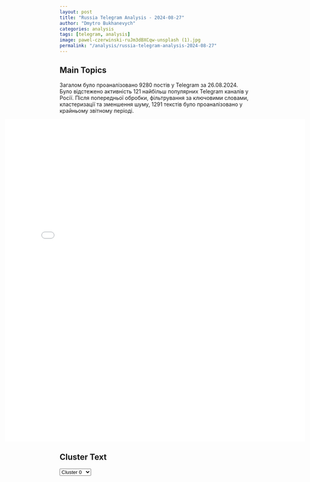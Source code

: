 ```yaml
---
layout: post
title: "Russia Telegram Analysis - 2024-08-27"
author: "Dmytro Bukhanevych"
categories: analysis
tags: [telegram, analysis]
image: pawel-czerwinski-ruJm3dBXCqw-unsplash (1).jpg
permalink: "/analysis/russia-telegram-analysis-2024-08-27"
---
```


<style>
    /* Adjusting iframe-container styles */
    .wide-iframe-container {
        width: calc(100% + 30vw);  /* Extending the width */
        margin-left: -15vw;       /* Negative margin to push to the left */
        overflow: hidden;         /* In case the iframe content spills over */
    }

    .wide-iframe-container iframe {
        width: 100%;  /* Making the iframe take the full width of its container */
        border: none; /* Removing any borders from the iframe */
    }

    /* Toggle mechanism */
    .hidden {
        display: none;
    }
    
    .show-content-target:checked + .show-content {
        display: block;
    }
</style>

<h2>Main Topics</h2>
<p>Загалом було проаналізовано 9280 постів у Telegram за 26.08.2024. Було відстежено активність 121 найбільш популярних Telegram каналів у Росії. Після попередньої обробки, фільтрування за ключовими словами, кластеризації та зменшення шуму, 1291 текстів було проаналізовано у крайньому звітному періоді.</p>
<!-- Embedding Main Plotly Visualization -->
<div class="wide-iframe-container">
    <iframe src="{{site.baseurl}}/visualizations/2024-08-27/fig_topics_time.html" height="850"></iframe>
</div>


<h2>Cluster Text</h2>

<!-- Dropdown to select a cluster -->
<select id="clusterSelector" onchange="displayClusterText()">
<option value="0">Cluster 0</option><option value="1">Cluster 1</option><option value="2">Cluster 2</option><option value="3">Cluster 3</option><option value="4">Cluster 4</option><option value="5">Cluster 5</option><option value="6">Cluster 6</option><option value="7">Cluster 7</option><option value="8">Cluster 8</option><option value="9">Cluster 9</option><option value="10">Cluster 10</option>
</select>

<!-- Display area for the selected cluster's text -->
<div id="clusterTextDisplay" class="hidden"></div>

<script type="text/javascript">
    var clusterDetails = {"0": "<b>Total Posts:</b> 249<br><b>Date:</b> 2024-08-26 09:27:26+00:00<br><b>Author:</b> ssigny<br><b>Link:</b> https://t.me/s/ssigny/108531<br><b>Subscribers:</b> 470758<br><b>Text:</b> \u0422\u0435\u043a\u0441\u0442: \ud83d\udd25 \u0420\u0435\u0439\u0442\u0438\u043d\u0433 \u00ab\u041e\u0445\u0432\u0430\u0442. \u0420\u0435\u0430\u0433\u0438\u0440\u043e\u0432\u0430\u043d\u0438\u0435. \u0412\u043e\u0435\u043d\u043a\u043e\u0440\u044b\u00bb - \u043a\u0430\u043d\u0430\u043b\u044b, \u043a\u043e\u0442\u043e\u0440\u044b\u0435 \u0443\u043f\u0440\u0430\u0432\u043b\u044f\u043b\u0438 \u043d\u043e\u0432\u043e\u0441\u0442\u043d\u043e\u0439 \u043f\u043e\u0432\u0435\u0441\u0442\u043a\u043e\u0439 \u043d\u0430 \u043f\u0440\u043e\u0448\u043b\u043e\u0439 \u043d\u0435\u0434\u0435\u043b\u0435 \u043f\u043e \u0432\u0435\u0440\u0441\u0438\u0438 \u00ab\u041b\u043e\u043c\u043e\u0432\u043a\u0438\u00bb.\u041e\u0445\u0432\u0430\u0442:1. \u0414\u043c\u0438\u0442\u0440\u0438\u0439 \u041c\u0435\u0434\u0432\u0435\u0434\u0435\u0432 (3,7 \u043c\u043b\u043d) - \u043e \u0442\u043e\u043c, \u0447\u0442\u043e \u041e\u0442\u0435\u0447\u0435\u0441\u0442\u0432\u043e, \u043a\u0430\u043a \u0438 \u0432\u0440\u0435\u043c\u0435\u043d\u0430, \u043d\u0435 \u0432\u044b\u0431\u0438\u0440\u0430\u044e\u0442 \u043d\u0430 \u0444\u043e\u043d\u0435 \u0430\u0440\u0435\u0441\u0442\u0430 \u041f\u0430\u0432\u043b\u0430 \u0414\u0443\u0440\u043e\u0432\u0430 \u0432\u043e \u0424\u0440\u0430\u043d\u0446\u0438\u0438.2. Readovka (3,6 \u043c\u043b\u043d) - \u0444\u0438\u043b\u044c\u043c \u043e \u0432\u043e\u043b\u043e\u043d\u0442\u0435\u0440\u0430\u0445-\u0434\u043e\u043d\u0447\u0430\u043d\u0430\u0445, \u043f\u043e\u0433\u0438\u0431\u0448\u0438\u0445 \u043f\u0440\u0438 \u0441\u043f\u0430\u0441\u0435\u043d\u0438\u0438 \u043c\u0438\u0440\u043d\u044b\u0445 \u0436\u0438\u0442\u0435\u043b\u0435\u0439 \u0432 \u041a\u0443\u0440\u0441\u043a\u043e\u0439 \u043e\u0431\u043b\u0430\u0441\u0442\u0438.3. Lomovka (3,6 \u043c\u043b\u043d) \u2013 \u043a\u043b\u0438\u043f \u00ab\u0417\u0430 \u0442\u0435\u0431\u044f, \u0420\u043e\u0434\u0438\u043d\u0430-\u043c\u0430\u0442\u044c\u00bb, \u0441\u043d\u044f\u0442\u044b\u0439 \u0441\u043f\u0435\u0446\u0438\u0430\u043b\u044c\u043d\u043e \u043a\u043e \u0414\u043d\u044e \u0433\u043e\u0441\u0443\u0434\u0430\u0440\u0441\u0442\u0432\u0435\u043d\u043d\u043e\u0433\u043e \u0444\u043b\u0430\u0433\u0430 \u0420\u043e\u0441\u0441\u0438\u0438.4. \u0420\u0418\u0410 \u041d\u043e\u0432\u043e\u0441\u0442\u0438 (2,5 \u043c\u043b\u043d) - \u043e \u0442\u043e\u043c, \u0447\u0442\u043e \u0432\u0435\u0441\u0442\u0438 \u043f\u0435\u0440\u0435\u0433\u043e\u0432\u043e\u0440\u044b \u0441 \u0442\u0435\u0440\u0440\u043e\u0440\u0438\u0441\u0442\u0430\u043c\u0438, \u0437\u0430\u0445\u0432\u0430\u0442\u0438\u0432\u0448\u0438\u043c\u0438 \u0437\u0430\u043b\u043e\u0436\u043d\u0438\u043a\u043e\u0432 \u0432 \u043a\u043e\u043b\u043e\u043d\u0438\u0438 \u0432 \u0412\u043e\u043b\u0433\u043e\u0433\u0440\u0430\u0434\u0441\u043a\u043e\u0439 \u043e\u0431\u043b\u0430\u0441\u0442\u0438, \u043d\u0435\u043b\u044c\u0437\u044f.5. ZERGULIO (1,9 \u043c\u043b\u043d) \u2013 \u043e \u0441\u043e\u0432\u0440\u0435\u043c\u0435\u043d\u043d\u044b\u0445 \u00ab\u0431\u043e\u0440\u0446\u0430\u0445 \u0441 \u0440\u0435\u0436\u0438\u043c\u043e\u043c\u00bb, \u043c\u0435\u0447\u0442\u0430\u044e\u0449\u0438\u0445 \u043e \u0441\u043b\u0430\u0432\u0435 \u0441\u0443\u043f\u0435\u0440\u0448\u043f\u0438\u043e\u043d\u043e\u0432 \u0432 \u0421\u0440\u0435\u0434\u0438\u0437\u0435\u043c\u043d\u043e\u043c\u043e\u0440\u044c\u0435, \u0430 \u0432 \u0438\u0442\u043e\u0433\u0435 \u043f\u043e\u043b\u0443\u0447\u0430\u044e\u0449\u0438\u0445 18 \u043b\u0435\u0442 \u0437\u0430\u043a\u043b\u044e\u0447\u0435\u043d\u0438\u044f \u0437\u0430 \u043f\u043e\u043f\u044b\u0442\u043a\u0443 \u0441\u043e\u0432\u0435\u0440\u0448\u0438\u0442\u044c \u0442\u0435\u0440\u0430\u043a\u0442.\u041b\u0443\u0447\u0448\u0435\u0435 \u0440\u0435\u0430\u0433\u0438\u0440\u043e\u0432\u0430\u043d\u0438\u0435 \u043d\u0430 \u043f\u043e\u0432\u0435\u0441\u0442\u043a\u0443:1. \u041e\u0441\u0442\u0430\u0448\u043a\u043e! \u0412\u0430\u0436\u043d\u043e\u0435 \u2013 \u043e \u0442\u043e\u043c, \u0447\u0442\u043e \u0412\u0421\u0423 \u0432 \u041a\u0443\u0440\u0441\u043a\u043e\u0439 \u043e\u0431\u043b\u0430\u0441\u0442\u0438 \u043f\u043e\u043d\u0435\u0441\u043b\u0438 \u0431\u043e\u043b\u044c\u0448\u0438\u0435 \u043f\u043e\u0442\u0435\u0440\u0438 \u0438 \u043e\u0441\u0442\u0430\u043d\u043e\u0432\u043b\u0435\u043d\u044b, \u043d\u043e \u043c\u043e\u0433\u0443\u0442 \u0433\u043e\u0442\u043e\u0432\u0438\u0442\u044c \u043f\u0440\u043e\u0440\u044b\u0432 \u043d\u0430 \u0434\u0440\u0443\u0433\u043e\u043c \u0443\u0447\u0430\u0441\u0442\u043a\u0435.2. \u0421\u0418\u0413\u041d\u0410\u041b \u2013 \u043e \u0440\u0430\u0437\u0440\u0443\u0448\u0435\u043d\u0438\u0438 \u0430\u0440\u043c\u0438\u0435\u0439 \u0418\u0437\u0440\u0430\u0438\u043b\u044f \u0438\u0441\u0442\u043e\u0440\u0438\u0447\u0435\u0441\u043a\u043e\u0439 \u0411\u043e\u043b\u044c\u0448\u043e\u0439 \u043c\u0435\u0447\u0435\u0442\u0438 \u0432 \u0425\u0430\u043d-\u042e\u043d\u0438\u0441\u0435 \u0432 \u0413\u0430\u0437\u0435.3. \u0412\u044b\u043f\u0443\u0441\u043a\u0430\u0439\u0442\u0435 \u041a\u0440\u0430\u043a\u0435\u043d\u0430! - \u043e \u0432\u043b\u0430\u0436\u043d\u044b\u0445 \u043c\u0435\u0447\u0442\u0430\u0445 \u0441\u0431\u0435\u0436\u0430\u0432\u0448\u0438\u0445 \u0438\u0437 \u0420\u043e\u0441\u0441\u0438\u0438 \u044d\u043a\u0441\u0442\u0440\u0435\u043c\u0438\u0441\u0442\u043e\u0432-\u0438\u043d\u043e\u0430\u0433\u0435\u043d\u0442\u043e\u0432 \u0432\u043e\u0437\u0433\u043b\u0430\u0432\u0438\u0442\u044c \u043e\u043a\u043a\u0443\u043f\u0438\u0440\u043e\u0432\u0430\u043d\u043d\u044b\u0435 \u0423\u043a\u0440\u0430\u0438\u043d\u043e\u0439 \u0442\u0435\u0440\u0440\u0438\u0442\u043e\u0440\u0438\u0438 \u041a\u0443\u0440\u0441\u043a\u043e\u0439 \u043e\u0431\u043b\u0430\u0441\u0442\u0438.4. \u0423\u043a\u0440\u0430\u0438\u043d\u0430.\u0440\u0443 - \u043e \u00ab\u0432\u043d\u0435\u0437\u0430\u043f\u043d\u043e\u00bb \u0432\u044b\u044f\u0432\u043b\u0435\u043d\u043d\u044b\u0445 \u0440\u0430\u0441\u0442\u0440\u0430\u0442\u0430\u0445 \u0438 \u043a\u043e\u0440\u0440\u0443\u043f\u0446\u0438\u0438 \u043f\u0440\u0438 \u0441\u0442\u0440\u043e\u0438\u0442\u0435\u043b\u044c\u0441\u0442\u0432\u0435 \u043a\u0438\u0435\u0432\u0441\u043a\u043e\u0439 \u0431\u043e\u043b\u044c\u043d\u0438\u0446\u044b \u00ab\u041e\u0445\u043c\u0430\u0442\u0434\u0435\u0442\u00bb, \u043a\u0443\u0434\u0430 \u0442\u0430\u043a \u0443\u0434\u0430\u0447\u043d\u043e \u0432 \u0438\u044e\u043b\u0435 \u043f\u0440\u0438\u043b\u0435\u0442\u0435\u043b\u0430 \u00ab\u0440\u043e\u0441\u0441\u0438\u0439\u0441\u043a\u0430\u044f \u0440\u0430\u043a\u0435\u0442\u0430\u00bb.5. \u041d\u0438\u043a\u043e\u043b\u0430\u0439 \u0421\u0442\u0430\u0440\u0438\u043a\u043e\u0432 - \u043e \u0442\u043e\u043c, \u043a\u0430\u043a \u043c\u0435\u043d\u044f\u0435\u0442\u0441\u044f \u0432\u0440\u0435\u043c\u044f \u0438 \u0432\u043e\u0441\u043f\u0440\u0438\u044f\u0442\u0438\u0435 \u043b\u044e\u0434\u0435\u0439 \u043d\u0430 \u0444\u043e\u043d\u0435 \u043d\u043e\u0432\u043e\u0441\u0442\u0435\u0439 \u043e \u043f\u043e\u043f\u044b\u0442\u043a\u0435 \u0412\u0421\u0423 \u0430\u0442\u0430\u043a\u043e\u0432\u0430\u0442\u044c \u0410\u042d\u0421 \u0432 \u041a\u0443\u0440\u0447\u0430\u0442\u043e\u0432\u0435.\u0412\u043e\u0435\u043d\u043a\u043e\u0440\u044b:1. WarGonzo \u2013 \u043e \u0432\u043e\u0437\u0432\u0440\u0430\u0449\u0435\u043d\u0438\u0438 \u0434\u043e\u043c\u043e\u0439 \u0432 \u0440\u0430\u043c\u043a\u0430\u0445 \u043e\u0431\u043c\u0435\u043d\u0430 \u0441\u043e\u043b\u0434\u0430\u0442-\u0441\u0440\u043e\u0447\u043d\u0438\u043a\u043e\u0432, \u0437\u0430\u0445\u0432\u0430\u0447\u0435\u043d\u043d\u044b\u0445 \u0443\u043a\u0440\u0430\u0438\u043d\u0446\u0430\u043c\u0438 \u0432 \u043f\u043b\u0435\u043d \u0432 \u041a\u0443\u0440\u0441\u043a\u043e\u0439 \u043e\u0431\u043b\u0430\u0441\u0442\u0438.2. \u041c\u0430\u0440\u044c\u044f\u043d\u0430 \u0411\u0430\u0442\u044c\u043a\u043e\u0432\u043d\u0430 \u2013 \u043e \u0434\u0443\u0445\u0435 \u043b\u044e\u0434\u0435\u0439, \u043a\u043e\u0442\u043e\u0440\u044b\u0435 \u043d\u0435\u0441\u043c\u043e\u0442\u0440\u044f \u043d\u0430 \u044d\u0432\u0430\u043a\u0443\u0430\u0446\u0438\u044e, \u043e\u0441\u0442\u0430\u044e\u0442\u0441\u044f \u0432 \u043e\u043f\u0430\u0441\u043d\u044b\u0445 \u0440\u0430\u0439\u043e\u043d\u0430\u0445 \u043f\u0440\u0438\u0433\u0440\u0430\u043d\u0438\u0447\u044c\u044f \u0438 \u043d\u0435\u0441\u0443\u0442 \u0421\u043b\u043e\u0432\u043e \u0411\u043e\u0436\u0438\u0435.3. \u0414\u0432\u0430 \u043c\u0430\u0439\u043e\u0440\u0430 - \u043e \u043f\u043b\u0435\u043d\u043d\u043e\u043c \u0412\u0421\u0423\u0448\u043d\u0438\u043a\u0435, \u043a\u043e\u0442\u043e\u0440\u044b\u0439 \u043f\u043e\u043f\u0430\u043b \u0432 \u0430\u0440\u043c\u0438\u044e \u0438\u0437 \u0421\u0418\u0417\u041e, \u043d\u0435 \u0437\u0430\u0445\u043e\u0442\u0435\u043b \u043d\u0438 \u0432\u043e\u0435\u0432\u0430\u0442\u044c, \u043d\u0438 \u0441\u0438\u0434\u0435\u0442\u044c, \u043f\u043e\u044d\u0442\u043e\u043c\u0443 \u0441\u0440\u0430\u0437\u0443 \u0441\u0434\u0430\u043b\u0441\u044f \u0412\u0421 \u0420\u0424.4. \u0411\u0430\u0441\u0443\u0440\u0438\u043d \u043e \u0433\u043b\u0430\u0432\u043d\u043e\u043c - \u043e \u0442\u043e\u043c, \u0447\u0442\u043e \u043d\u0435\u0441\u043c\u043e\u0442\u0440\u044f \u043d\u0430 \u0442\u0440\u0443\u0434\u043d\u0443\u044e \u0441\u0438\u0442\u0443\u0430\u0446\u0438\u044e \u0432 \u043f\u0440\u0438\u0433\u0440\u0430\u043d\u0438\u0447\u044c\u0435, \u0440\u043e\u0441\u0441\u0438\u0439\u0441\u043a\u0438\u0435 \u0432\u043e\u0439\u0441\u043a\u0430 \u043f\u0440\u043e\u0434\u043e\u043b\u0436\u0430\u044e\u0442 \u0432\u044b\u0434\u0430\u0432\u043b\u0438\u0432\u0430\u0442\u044c \u0432\u0440\u0430\u0433\u0430 \u0438\u0437 \u0414\u043e\u043d\u0431\u0430\u0441\u0441\u0430.5. Colonelcassad - \u043e \u0433\u0435\u0440\u043e\u0438\u0437\u043c\u0435 \u043d\u0430\u0448\u0438\u0445 \u0431\u043e\u0439\u0446\u043e\u0432, \u043a\u043e\u0442\u043e\u0440\u044b\u0435 \u0434\u0435\u0440\u0436\u0430\u043b\u0438 \u0433\u0440\u0430\u043d\u0438\u0446\u0443 \u041a\u0443\u0440\u0441\u043a\u043e\u0439 \u043e\u0431\u043b\u0430\u0441\u0442\u0438 \u0432\u043e \u0432\u0440\u0435\u043c\u044f \u0432\u0442\u043e\u0440\u0436\u0435\u043d\u0438\u044f \u0443\u043a\u0440\u043e\u043d\u0430\u0446\u0438\u0441\u0442\u043e\u0432, \u0430 \u043f\u043e\u0442\u043e\u043c 18 \u0434\u043d\u0435\u0439 \u043f\u0440\u043e\u0431\u0438\u0440\u0430\u043b\u0438\u0441\u044c \u043a \u0441\u0432\u043e\u0438\u043c, \u043f\u043e\u043f\u0443\u0442\u043d\u043e \u0441\u043f\u0430\u0441\u0430\u044f 40 \u043c\u043e\u043b\u043e\u0434\u044b\u0445 \u0440\u0435\u0431\u044f\u0442-\u0441\u0440\u043e\u0447\u043d\u0438\u043a\u043e\u0432. \ud83d\udcee\u041f\u043e\u0434\u043f\u0438\u0448\u0438\u0441\u044c \u043d\u0430 \u041b\u041e\u041c\u041e\u0412\u041a\u0423", "1": "<b>Total Posts:</b> 184<br><b>Date:</b> 2024-08-26 12:02:40+00:00<br><b>Author:</b> meduzalive<br><b>Link:</b> https://t.me/s/meduzalive/111842<br><b>Subscribers:</b> 1292890<br><b>Text:</b> \u0422\u0435\u043a\u0441\u0442: \u0420\u043e\u0441\u0441\u0438\u044f \u0430\u0442\u0430\u043a\u043e\u0432\u0430\u043b\u0430 \u0423\u043a\u0440\u0430\u0438\u043d\u0443, \u043f\u0440\u0438\u043c\u0435\u043d\u0438\u0432 \u0431\u043e\u043b\u0435\u0435 100 \u0440\u0430\u043a\u0435\u0442 \u0438\u00a0\u043e\u043a\u043e\u043b\u043e 100 \u0434\u0440\u043e\u043d\u043e\u0432. \u041f\u043e\u0434 \u0443\u0434\u0430\u0440\u043e\u043c \u041a\u0438\u0435\u0432\u0441\u043a\u0430\u044f \u0413\u042d\u0421 \u0438\u00a0\u0434\u0440\u0443\u0433\u0438\u0435 \u043e\u0431\u044a\u0435\u043a\u0442\u044b \u044d\u043d\u0435\u0440\u0433\u0435\u0442\u0438\u043a\u0438. \u042d\u0442\u043e \u043e\u0442\u0432\u0435\u0442 \u043d\u0430\u00a0\u043d\u0430\u0441\u0442\u0443\u043f\u043b\u0435\u043d\u0438\u0435 \u0412\u0421\u0423 \u0432\u00a0\u041a\u0443\u0440\u0441\u043a\u043e\u0439 \u043e\u0431\u043b\u0430\u0441\u0442\u0438. \u0413\u043b\u0430\u0432\u043d\u043e\u0435 \u2739 26 \u0430\u0432\u0433\u0443\u0441\u0442\u0430 \u0412\u0421 \u0420\u0424 \u043d\u0430\u043d\u0435\u0441\u043b\u0438 \u043c\u0430\u0441\u0441\u0438\u0440\u043e\u0432\u0430\u043d\u043d\u044b\u0439 \u0443\u0434\u0430\u0440 \u043f\u043e \u0423\u043a\u0440\u0430\u0438\u043d\u0435, \u043f\u0440\u0438\u043c\u0435\u043d\u0438\u0432 \u0440\u0430\u0437\u043b\u0438\u0447\u043d\u044b\u0435 \u0442\u0438\u043f\u044b \u0440\u0430\u043a\u0435\u0442 \u0438 \u0443\u0434\u0430\u0440\u043d\u044b\u0435 \u0431\u0435\u0441\u043f\u0438\u043b\u043e\u0442\u043d\u0438\u043a\u0438. \u2739 \u0426\u0435\u043b\u044c\u044e \u0430\u0442\u0430\u043a\u0438 \u0441\u0442\u0430\u043b\u0438 \u043e\u0431\u044a\u0435\u043a\u0442\u044b \u044d\u043d\u0435\u0440\u0433\u0435\u0442\u0438\u043a\u0438, \u0441\u043e\u043e\u0431\u0449\u0438\u043b \u043c\u0438\u043d\u0438\u0441\u0442\u0440 \u044d\u043d\u0435\u0440\u0433\u0435\u0442\u0438\u043a\u0438 \u0423\u043a\u0440\u0430\u0438\u043d\u044b \u0413\u0435\u0440\u043c\u0430\u043d \u0413\u0430\u043b\u0443\u0449\u0435\u043d\u043a\u043e. \u0412\u0441\u0435\u0433\u043e \u0432\u00a0\u0440\u0435\u0437\u0443\u043b\u044c\u0442\u0430\u0442\u0435 \u0440\u043e\u0441\u0441\u0438\u0439\u0441\u043a\u043e\u0439 \u0430\u0442\u0430\u043a\u0438 \u043f\u043e\u0441\u0442\u0440\u0430\u0434\u0430\u043b\u0438 15 \u043e\u0431\u043b\u0430\u0441\u0442\u0435\u0439. \u2739 \u0412\u00a0\u041a\u0438\u0435\u0432\u0441\u043a\u043e\u0439 \u043e\u0431\u043b\u0430\u0441\u0442\u0438, \u043f\u043e\u00a0\u0434\u0430\u043d\u043d\u044b\u043c \u0432\u043b\u0430\u0441\u0442\u0435\u0439, \u043f\u043e\u0432\u0440\u0435\u0436\u0434\u0435\u043d\u044b \u0434\u0432\u0430 \u044d\u043d\u0435\u0440\u0433\u0435\u0442\u0438\u0447\u0435\u0441\u043a\u0438\u0445 \u043e\u0431\u044a\u0435\u043a\u0442\u0430. \u041e\u0434\u0438\u043d \u0438\u0437\u00a0\u043d\u0438\u0445\u00a0\u2014 \u041a\u0438\u0435\u0432\u0441\u043a\u0430\u044f \u0413\u042d\u0421 \u0432\u00a0\u0412\u044b\u0448\u0433\u043e\u0440\u043e\u0434\u0435, \u0432\u00a0\u043d\u0435\u0441\u043a\u043e\u043b\u044c\u043a\u0438\u0445 \u043a\u0438\u043b\u043e\u043c\u0435\u0442\u0440\u0430\u0445 \u043e\u0442\u00a0\u041a\u0438\u0435\u0432\u0430.\u2739 \u0412\u043b\u0430\u0441\u0442\u0438 \u0440\u0435\u0433\u0438\u043e\u043d\u043e\u0432 \u0423\u043a\u0440\u0430\u0438\u043d\u044b \u0441\u043e\u043e\u0431\u0449\u0438\u043b\u0438, \u0447\u0442\u043e \u0438\u0437-\u0437\u0430 \u043c\u0430\u0441\u0441\u0438\u0440\u043e\u0432\u0430\u043d\u043d\u043e\u0433\u043e \u0443\u0434\u0430\u0440\u0430 \u043f\u043e\u0432\u0440\u0435\u0436\u0434\u0435\u043d\u044b \u043c\u043d\u043e\u0433\u043e\u043a\u0432\u0430\u0440\u0442\u0438\u0440\u043d\u044b\u0435 \u0438\u00a0\u0447\u0430\u0441\u0442\u043d\u044b\u0435 \u0434\u043e\u043c\u0430, \u043e\u0431\u044a\u0435\u043a\u0442\u044b \u0436\u0435\u043b\u0435\u0437\u043d\u043e\u0439 \u0434\u043e\u0440\u043e\u0433\u0438, \u0430\u0432\u0442\u043e\u043c\u043e\u0431\u0438\u043b\u0438, \u0441\u043a\u043b\u0430\u0434\u044b \u0438\u00a0\u0434\u0440\u0443\u0433\u0438\u0435 \u0433\u0440\u0430\u0436\u0434\u0430\u043d\u0441\u043a\u0438\u0435 \u043e\u0431\u044a\u0435\u043a\u0442\u044b. \u0415\u0441\u0442\u044c \u043f\u043e\u0433\u0438\u0431\u0448\u0438\u0435 \u0438 \u0440\u0430\u043d\u0435\u043d\u044b\u0435. \u2739 \u0412\u043e\u00a0\u0432\u0440\u0435\u043c\u044f \u0430\u0442\u0430\u043a\u0438 \u043d\u0430\u00a0\u0423\u043a\u0440\u0430\u0438\u043d\u0443 \u0432\u00a0\u0432\u043e\u0437\u0434\u0443\u0448\u043d\u043e\u0435 \u043f\u0440\u043e\u0441\u0442\u0440\u0430\u043d\u0441\u0442\u0432\u043e \u041f\u043e\u043b\u044c\u0448\u0438 \u0437\u0430\u043b\u0435\u0442\u0435\u043b \u043f\u043e\u043a\u0430 \u043d\u0435\u00a0\u0438\u0434\u0435\u043d\u0442\u0438\u0444\u0438\u0446\u0438\u0440\u043e\u0432\u0430\u043d\u043d\u044b\u0439 \u043e\u0431\u044a\u0435\u043a\u0442, \u043a\u043e\u0442\u043e\u0440\u044b\u0439, \u0432\u0435\u0440\u043e\u044f\u0442\u043d\u043e, \u0443\u043f\u0430\u043b \u043d\u0430\u00a0\u043f\u043e\u043b\u044c\u0441\u043a\u043e\u0439 \u0442\u0435\u0440\u0440\u0438\u0442\u043e\u0440\u0438\u0438.\u2739 \u0420\u043e\u0441\u0441\u0438\u044f \u0430\u0442\u0430\u043a\u043e\u0432\u0430\u043b\u0430 \u0423\u043a\u0440\u0430\u0438\u043d\u0443 \u0432\u00a0\u043e\u0442\u0432\u0435\u0442 \u043d\u0430\u00a0\u043d\u0430\u0441\u0442\u0443\u043f\u043b\u0435\u043d\u0438\u0435 \u0412\u0421\u0423 \u0432\u00a0\u041a\u0443\u0440\u0441\u043a\u043e\u0439 \u043e\u0431\u043b\u0430\u0441\u0442\u0438, \u0437\u0430\u044f\u0432\u0438\u043b \u0442\u0435\u043b\u0435\u0433\u0440\u0430\u043c-\u043a\u0430\u043d\u0430\u043b\u0443 Shot \u0433\u043b\u0430\u0432\u0430 \u043a\u043e\u043c\u0438\u0442\u0435\u0442\u0430 \u0413\u043e\u0441\u0434\u0443\u043c\u044b \u043f\u043e\u00a0\u043e\u0431\u043e\u0440\u043e\u043d\u0435 \u0410\u043d\u0434\u0440\u0435\u0439 \u041a\u0430\u0440\u0442\u0430\u043f\u043e\u043b\u043e\u0432. \u2014\u2014\u2014\u041e\u0442\u043a\u0440\u044b\u0442\u044c \u043c\u0430\u0442\u0435\u0440\u0438\u0430\u043b \u0431\u0435\u0437 VPN.", "2": "<b>Total Posts:</b> 45<br><b>Date:</b> 2024-08-26 07:58:06+00:00<br><b>Author:</b> novosti_voinaa<br><b>Link:</b> https://t.me/s/novosti_voinaa/24131<br><b>Subscribers:</b> 3135668<br><b>Text:</b> \u0422\u0435\u043a\u0441\u0442: \u26a1\ufe0f\u0423\u0434\u0430\u0440\u044b \u0443\u043a\u0440\u0430\u0438\u043d\u0441\u043a\u0438\u0445 \u0431\u0435\u0441\u043f\u0438\u043b\u043e\u0442\u043d\u0438\u043a\u043e\u0432 \u043f\u043e \u0421\u0430\u0440\u0430\u0442\u043e\u0432\u0441\u043a\u043e\u0439 \u043e\u0431\u043b\u0430\u0441\u0442\u0438: \u043e\u0434\u0438\u043d \u0434\u0440\u043e\u043d \u0440\u0430\u043d\u043e \u0443\u0442\u0440\u043e\u043c \u0432\u043b\u0435\u0442\u0435\u043b \u0432 38-\u044d\u0442\u0430\u0436\u043d\u044b\u0439 \u0434\u043e\u043c \"\u0412\u043e\u043b\u0433\u0430 \u0421\u043a\u0430\u0439\" \u0432 \u0421\u0430\u0440\u0430\u0442\u043e\u0432\u0435, \u0434\u0440\u0443\u0433\u043e\u0439 \u2014 \u043f\u0440\u043e\u0442\u0430\u0440\u0430\u043d\u0438\u043b \u043c\u043d\u043e\u0433\u043e\u044d\u0442\u0430\u0436\u043a\u0443 \u0432 \u0433\u043e\u0440\u043e\u0434\u0435 \u042d\u043d\u0433\u0435\u043b\u044c\u0441.\u0412 \u043f\u0435\u0440\u0432\u043e\u043c \u0441\u043b\u0443\u0447\u0430\u0435 \u0438\u0437\u0432\u0435\u0441\u0442\u043d\u043e \u043e \u0434\u0432\u0443\u0445 \u043f\u043e\u0441\u0442\u0440\u0430\u0434\u0430\u0432\u0448\u0438\u0445. \u0412 \u042d\u043d\u0433\u0435\u043b\u044c\u0441\u0435, \u043a \u0441\u0447\u0430\u0441\u0442\u044c\u044e, \u043f\u043e\u0441\u0442\u0440\u0430\u0434\u0430\u0432\u0448\u0438\u0445 \u043d\u0435\u0442.\u041f\u043e\u0434\u043f\u0438\u0441\u0430\u0442\u044c\u0441\u044f \u043d\u0430 \u0421\u041c\u0418", "3": "<b>Total Posts:</b> 343<br><b>Date:</b> 2024-08-26 20:30:40+00:00<br><b>Author:</b> neoficialniybezsonov<br><b>Link:</b> https://t.me/s/NeoficialniyBeZsonoV/39102<br><b>Subscribers:</b> 322916<br><b>Text:</b> \u0422\u0435\u043a\u0441\u0442: \ud83d\udca5\u0411\u043e\u0435\u0432\u0430\u044f \u043e\u0431\u0441\u0442\u0430\u043d\u043e\u0432\u043a\u0430 \u0432 \u0437\u043e\u043d\u0435 \u0421\u0412\u041e \u0437\u0430 26.08.2024 \u0433\u043e\u0434\u0430 \u043e\u0442 \u0412\u043e\u0435\u043d\u043d\u044b\u0435 \u0441\u0432\u043e\u0434\u043a\u0438:\u25aa\ufe0f \u041c\u0430\u0441\u0441\u0438\u0440\u043e\u0432\u0430\u043d\u043d\u044b\u0439 \u0440\u0430\u043a\u0435\u0442\u043d\u044b\u0439 \u0443\u0434\u0430\u0440 \u043f\u043e \u044d\u043d\u0435\u0440\u0433\u0435\u0442\u0438\u043a\u0435 \u0423\u043a\u0440\u0430\u0438\u043d\u044b;\u25aa\ufe0f \u0412\u0421 \u0420\u0424 \u043d\u0430\u0447\u0430\u043b\u0438 \u0423\u0433\u043b\u0435\u0434\u0430\u0440\u0441\u043a\u0443\u044e \u043d\u0430\u0441\u0442\u0443\u043f\u0430\u0442\u0435\u043b\u044c\u043d\u0443\u044e \u043e\u043f\u0435\u0440\u0430\u0446\u0438\u044e;\u25aa\ufe0f \u0420\u0443\u0441\u0441\u043a\u0438\u0435 \u043f\u043e\u0434\u0440\u0430\u0437\u0434\u0435\u043b\u0435\u043d\u0438\u044f \u0443\u0432\u0435\u0440\u0435\u043d\u043d\u043e \u043d\u0430\u0441\u0442\u0443\u043f\u0430\u044e\u0442 \u043d\u0430 \u041f\u043e\u043a\u0440\u043e\u0432\u0441\u043a\u043e\u043c \u043d\u0430\u043f\u0440\u0430\u0432\u043b\u0435\u043d\u0438\u0438, \u043f\u0440\u0438\u0431\u043b\u0438\u0436\u0430\u044f\u0441\u044c \u043a \u0421\u0435\u043b\u0438\u0434\u043e\u0432\u043e, \u0438 \u0440\u0430\u0441\u0448\u0438\u0440\u044f\u044f \u0437\u043e\u043d\u0443 \u043a\u043e\u043d\u0442\u0440\u043e\u043b\u044f \u0432 \u041d\u043e\u0432\u043e\u0433\u0440\u043e\u0434\u043e\u0432\u043a\u0435;\u25aa\ufe0f \u0412\u0421 \u0420\u0424 \u0434\u043e\u0431\u0438\u0432\u0430\u044e\u0442 \u0412\u0421\u0423 \u0432 \u041d\u044c\u044e-\u0419\u043e\u0440\u043a\u0435;\u25aa\ufe0f \u041d\u0430 \u041a\u0443\u0440\u0441\u043a\u043e\u043c \u043d\u0430\u043f\u0440\u0430\u0432\u043b\u0435\u043d\u0438\u0438 \u043f\u0440\u043e\u0434\u043e\u043b\u0436\u0430\u0442\u0441\u044f \u0442\u044f\u0436\u0435\u043b\u044b\u0435 \u0431\u043e\u0438;\u25aa\ufe0f \u0423\u043a\u0440\u0430\u0438\u043d\u0430 \u0442\u0440\u0435\u0431\u0443\u0435\u0442 \u0447\u0442\u043e\u0431\u044b \u0420\u0435\u0441\u043f\u0443\u0431\u043b\u0438\u043a\u0430 \u0411\u0435\u043b\u0430\u0440\u0443\u0441\u044c \u043e\u0442\u0432\u0435\u043b\u0430 \u0441\u0432\u043e\u0438 \u0432\u043e\u0439\u0441\u043a\u0430 \u0441 \u0433\u0440\u0430\u043d\u0438\u0446\u044b.@SvodkiFrontov", "4": "<b>Total Posts:</b> 118<br><b>Date:</b> 2024-08-26 03:28:22+00:00<br><b>Author:</b> sergeykolyasnikov<br><b>Link:</b> https://t.me/s/SergeyKolyasnikov/62251<br><b>Subscribers:</b> 379258<br><b>Text:</b> \u0422\u0435\u043a\u0441\u0442: [18+ \u043c\u0430\u0442] \u0421\u0430\u0440\u0430\u0442\u043e\u0432, \u0443\u0434\u0430\u0440 \u0411\u041f\u041b\u0410 \u0412\u0421\u0423 \u0432 37-\u044d\u0442\u0430\u0436\u043d\u0443\u044e \u0432\u044b\u0441\u043e\u0442\u043a\u0443 \u0416\u041a \"\u0412\u043e\u043b\u0433\u0430 \u0421\u043a\u0430\u0439\". \u0421\u043e\u043e\u0431\u0449\u0430\u044e\u0442 \u043e \u0434\u0432\u043e\u0438\u0445 \u0442\u044f\u0436\u0435\u043b\u043e\u0440\u0430\u043d\u0435\u043d\u044b\u0445.\u26a1\ufe0f\u0421\u0440\u0435\u0434\u0441\u0442\u0432\u0430 \u041f\u0412\u041e \u043b\u0438\u043a\u0432\u0438\u0434\u0438\u0440\u043e\u0432\u0430\u043b\u0438 \u043d\u0435\u0441\u043a\u043e\u043b\u044c\u043a\u043e \u0411\u041f\u041b\u0410 \u0432 \u0421\u0430\u0440\u0430\u0442\u043e\u0432\u0441\u043a\u043e\u0439 \u043e\u0431\u043b\u0430\u0441\u0442\u0438, \u0435\u0441\u0442\u044c \u0444\u0430\u043a\u0442\u044b \u043f\u043e\u043f\u0430\u0434\u0430\u043d\u0438\u044f \u043e\u0431\u043b\u043e\u043c\u043a\u043e\u0432 \u0432 \u0436\u0438\u043b\u044b\u0435 \u0434\u043e\u043c\u0430 (\u0441) \u0433\u0443\u0431\u0435\u0440\u043d\u0430\u0442\u043e\u0440 \u0420\u043e\u043c\u0430\u043d \u0411\u0443\u0441\u0430\u0440\u0433\u0438\u043d\u041a\u0443\u0447\u043d\u043e \u043e\u0431\u043b\u043e\u043c\u043a\u0438 \u0443\u043f\u0430\u043b\u0438, \u0441\u0443\u0434\u044f \u043f\u043e \u0432\u0438\u0434\u0435\u043e.", "5": "<b>Total Posts:</b> 16<br><b>Date:</b> 2024-08-26 12:25:02+00:00<br><b>Author:</b> rt_russian<br><b>Link:</b> https://t.me/s/rt_russian/213327<br><b>Subscribers:</b> 974314<br><b>Text:</b> \u0422\u0435\u043a\u0441\u0442: \u041f\u0443\u0442\u0438\u043d \u043f\u043e\u0440\u0443\u0447\u0438\u043b \u043f\u0440\u043e\u0444\u0438\u043d\u0430\u043d\u0441\u0438\u0440\u043e\u0432\u0430\u0442\u044c \u0438\u0437 \u0444\u0435\u0434\u0435\u0440\u0430\u043b\u044c\u043d\u043e\u0433\u043e \u0431\u044e\u0434\u0436\u0435\u0442\u0430 \u043f\u043e\u0434\u0440\u0430\u0437\u0434\u0435\u043b\u0435\u043d\u0438\u044f \u0442\u0435\u0440\u043e\u0431\u043e\u0440\u043e\u043d\u044b \u0411\u0435\u043b\u0433\u043e\u0440\u043e\u0434\u0441\u043a\u043e\u0439, \u0411\u0440\u044f\u043d\u0441\u043a\u043e\u0439 \u0438 \u041a\u0443\u0440\u0441\u043a\u043e\u0439 \u043e\u0431\u043b\u0430\u0441\u0442\u0435\u0439.\ud83d\udfe9 \u041f\u043e\u0434\u043f\u0438\u0441\u0430\u0442\u044c\u0441\u044f | \u041f\u0440\u0438\u0441\u043b\u0430\u0442\u044c \u043d\u043e\u0432\u043e\u0441\u0442\u044c | \u0417\u0435\u0440\u043a\u0430\u043b\u043e", "6": "<b>Total Posts:</b> 49<br><b>Date:</b> 2024-08-26 09:50:29+00:00<br><b>Author:</b> kontext_channel<br><b>Link:</b> https://t.me/s/kontext_channel/40542<br><b>Subscribers:</b> 934199<br><b>Text:</b> \u0422\u0435\u043a\u0441\u0442: \u0415\u0449\u0435 \u043d\u0435\u0441\u043a\u043e\u043b\u044c\u043a\u043e \u0437\u0430\u044f\u0432\u043b\u0435\u043d\u0438\u0439 \u0414\u043c\u0438\u0442\u0440\u0438\u044f \u041f\u0435\u0441\u043a\u043e\u0432\u0430 \u043d\u0430 \u0431\u0440\u0438\u0444\u0438\u043d\u0433\u0435:\ud83d\udcac \u041e\u0442\u0432\u0435\u0442 \u0437\u0430 \u043d\u0430\u043f\u0430\u0434\u0435\u043d\u0438\u0435 \u0412\u0421\u0423 \u043d\u0430 \u041a\u0443\u0440\u0441\u043a\u0443\u044e \u043e\u0431\u043b\u0430\u0441\u0442\u044c \u043e\u0431\u044f\u0437\u0430\u0442\u0435\u043b\u044c\u043d\u043e \u0431\u0443\u0434\u0435\u0442: \u00ab\u0417\u0434\u0435\u0441\u044c \u0440\u0435\u0447\u044c \u043d\u0435 \u0438\u0434\u0435\u0442 \u043e\u0431 \u043e\u0442\u0434\u0435\u043b\u044c\u043d\u043e\u043c \u0440\u0435\u0448\u0435\u043d\u0438\u0438. \u0420\u0430\u0437\u0443\u043c\u0435\u0435\u0442\u0441\u044f, \u043f\u043e\u0434\u043e\u0431\u043d\u044b\u0435 \u0432\u0440\u0430\u0436\u0434\u0435\u0431\u043d\u044b\u0435 \u0434\u0435\u0439\u0441\u0442\u0432\u0438\u044f \u043d\u0435 \u043c\u043e\u0433\u0443\u0442 \u043e\u0441\u0442\u0430\u0442\u044c\u0441\u044f \u0431\u0435\u0437 \u0441\u043e\u043e\u0442\u0432\u0435\u0442\u0441\u0442\u0432\u0443\u044e\u0449\u0435\u0433\u043e \u043e\u0442\u0432\u0435\u0442\u0430. \u041e\u0442\u0432\u0435\u0442 \u043e\u0431\u044f\u0437\u0430\u0442\u0435\u043b\u044c\u043d\u043e \u0431\u0443\u0434\u0435\u0442\u00bb\ud83d\udcac \u0422\u0435\u043c\u0430 \u0440\u043e\u0441\u0441\u0438\u0439\u0441\u043a\u043e-\u0443\u043a\u0440\u0430\u0438\u043d\u0441\u043a\u0438\u0445 \u043f\u0435\u0440\u0435\u0433\u043e\u0432\u043e\u0440\u043e\u0432 \u0432 \u043d\u0430\u0441\u0442\u043e\u044f\u0449\u0438\u0439 \u043c\u043e\u043c\u0435\u043d\u0442 \u00ab\u0438\u0437\u0440\u044f\u0434\u043d\u043e \u043f\u043e\u0442\u0435\u0440\u044f\u043b\u0430 \u0441\u0432\u043e\u044e \u0430\u043a\u0442\u0443\u0430\u043b\u044c\u043d\u043e\u0441\u0442\u044c\u00bb \ud83d\udcac \u041d\u0438\u043a\u0430\u043a\u0438\u0445 \u043d\u0435\u0444\u043e\u0440\u043c\u0430\u043b\u044c\u043d\u044b\u0445 \u043f\u0435\u0440\u0435\u0433\u043e\u0432\u043e\u0440\u043e\u0432 \u043c\u0435\u0436\u0434\u0443 \u041a\u0438\u0435\u0432\u043e\u043c \u0438 \u041c\u043e\u0441\u043a\u0432\u043e\u0439 \u043e \u043f\u0440\u0435\u043a\u0440\u0430\u0449\u0435\u043d\u0438\u0438 \u0430\u0442\u0430\u043a \u043d\u0430 \u044d\u043d\u0435\u0440\u0433\u0435\u0442\u0438\u0447\u0435\u0441\u043a\u0438\u0435 \u043e\u0431\u044a\u0435\u043a\u0442\u044b \u043d\u0435 \u0431\u044b\u043b\u043e \ud83d\udcac \u0412\u043b\u0430\u0434\u0438\u043c\u0438\u0440 \u041f\u0443\u0442\u0438\u043d \u043d\u0435 \u043f\u043b\u0430\u043d\u0438\u0440\u0443\u0435\u0442 \u043a\u043e\u043d\u0442\u0430\u043a\u0442\u043e\u0432 \u0441 \u0433\u043b\u0430\u0432\u043e\u0439 \u041c\u0410\u0413\u0410\u0422\u042d \u0420\u0430\u0444\u0430\u044d\u043b\u0435\u043c \u0413\u0440\u043e\u0441\u0441\u0438 \u0432 \u0441\u043b\u0443\u0447\u0430\u0435 \u0435\u0433\u043e \u0432\u0438\u0437\u0438\u0442\u0430 \u043d\u0430 \u041a\u0443\u0440\u0441\u043a\u0443\u044e \u0410\u042d\u0421", "7": "<b>Total Posts:</b> 27<br><b>Date:</b> 2024-08-26 08:44:55+00:00<br><b>Author:</b> russianonwars<br><b>Link:</b> https://t.me/s/russianonwars/35200<br><b>Subscribers:</b> 366274<br><b>Text:</b> \u0422\u0435\u043a\u0441\u0442: \u042d\u043a\u043e\u043d\u043e\u043c\u0438\u043a\u0430 \u0420\u043e\u0441\u0441\u0438\u0438 \u043f\u0440\u043e\u0434\u043e\u043b\u0436\u0430\u0435\u0442 \u0440\u0430\u0441\u0442\u0438: \u0412\u0412\u041f \u0443\u0432\u0435\u043b\u0438\u0447\u0438\u043b\u0441\u044f \u043d\u0430 4,6% \u2014 \u041f\u0443\u0442\u0438\u043d\u041e\u0431\u0440\u0430\u0431\u0430\u0442\u044b\u0432\u0430\u044e\u0449\u0438\u0435 \u043e\u0442\u0440\u0430\u0441\u043b\u0438 \u0432\u044b\u0440\u043e\u0441\u043b\u0438 \u043d\u0430 8%, \u0440\u043e\u0437\u043d\u0438\u0447\u043d\u0430\u044f \u0442\u043e\u0440\u0433\u043e\u0432\u043b\u044f \u2014 \u043d\u0430 8,8%, \u0430 \u0437\u0430\u0440\u043f\u043b\u0430\u0442\u044b \u2014 \u0431\u043e\u043b\u0435\u0435 \u0447\u0435\u043c \u043d\u0430 10% \u0437\u0430 \u044f\u043d\u0432\u0430\u0440\u044c-\u043c\u0430\u0439. \u0411\u0435\u0437\u0440\u0430\u0431\u043e\u0442\u0438\u0446\u0430 \u0434\u043e\u0441\u0442\u0438\u0433\u043b\u0430 \u0440\u0435\u043a\u043e\u0440\u0434\u043d\u043e \u043d\u0438\u0437\u043a\u043e\u0433\u043e \u0443\u0440\u043e\u0432\u043d\u044f \u0432 2,4%. \u0414\u0432\u0435 \u0442\u0440\u0435\u0442\u0438 \u0431\u044e\u0434\u0436\u0435\u0442\u043d\u044b\u0445 \u043f\u043e\u0441\u0442\u0443\u043f\u043b\u0435\u043d\u0438\u0439 \u0441\u043e\u0441\u0442\u0430\u0432\u0438\u043b\u0438 \u043d\u0435\u0444\u0442\u0435\u0433\u0430\u0437\u043e\u0432\u044b\u0435 \u0434\u043e\u0445\u043e\u0434\u044b. \u041f\u0440\u0435\u0437\u0438\u0434\u0435\u043d\u0442 \u043f\u043e\u0434\u0447\u0435\u0440\u043a\u043d\u0443\u043b \u043d\u0435\u043e\u0431\u0445\u043e\u0434\u0438\u043c\u043e\u0441\u0442\u044c \u0443\u043a\u0440\u0435\u043f\u043b\u0435\u043d\u0438\u044f \u0438\u043d\u0444\u0440\u0430\u0441\u0442\u0440\u0443\u043a\u0442\u0443\u0440\u044b \u0438 \u0440\u0430\u0437\u0432\u0438\u0442\u0438\u044f \u0446\u0438\u0444\u0440\u043e\u0432\u044b\u0445 \u043f\u043b\u0430\u0442\u0444\u043e\u0440\u043c. \u0411\u0430\u043d\u043a \u0420\u043e\u0441\u0441\u0438\u0438 \u0438\u0437\u043c\u0435\u043d\u0438\u043b \u043a\u043b\u044e\u0447\u0435\u0432\u0443\u044e \u0441\u0442\u0430\u0432\u043a\u0443 \u0434\u043b\u044f \u0441\u0434\u0435\u0440\u0436\u0438\u0432\u0430\u043d\u0438\u044f \u0438\u043d\u0444\u043b\u044f\u0446\u0438\u0438, \u0430 \u043e\u0431\u044a\u0435\u043c \u0431\u0438\u0437\u043d\u0435\u0441-\u043a\u0440\u0435\u0434\u0438\u0442\u043e\u0432 \u0432 \u0438\u044e\u043d\u0435 \u0432\u044b\u0440\u043e\u0441 \u043d\u0430 20%, \u0441\u0442\u0438\u043c\u0443\u043b\u0438\u0440\u0443\u044f \u043f\u043e\u0442\u0440\u0435\u0431\u0438\u0442\u0435\u043b\u044c\u0441\u043a\u0438\u0439 \u0441\u043f\u0440\u043e\u0441. \u0412\u043b\u0430\u0441\u0442\u0438 \u043f\u043b\u0430\u043d\u0438\u0440\u0443\u044e\u0442 \u0443\u043b\u0443\u0447\u0448\u0438\u0442\u044c \u043a\u043e\u043e\u0440\u0434\u0438\u043d\u0438\u0440\u043e\u0432\u0430\u043d\u043d\u044b\u0435 \u0434\u0435\u0439\u0441\u0442\u0432\u0438\u044f \u0434\u043b\u044f \u0441\u043d\u0438\u0436\u0435\u043d\u0438\u044f \u0438\u043d\u0444\u043b\u044f\u0446\u0438\u0438.\u2764\ufe0f \u041f\u043e\u0434\u043f\u0438\u0441\u044b\u0432\u0430\u0439\u0441\u044f \u043d\u0430 \"\u0413\u043e\u043b\u043e\u0441 \u0441\u0442\u0440\u0430\u043d\u044b\"", "8": "<b>Total Posts:</b> 33<br><b>Date:</b> 2024-08-26 12:10:36+00:00<br><b>Author:</b> warhistoryalconafter<br><b>Link:</b> https://t.me/s/warhistoryalconafter/181424<br><b>Subscribers:</b> 548249<br><b>Text:</b> \u0422\u0435\u043a\u0441\u0442: \ud83c\uddf5\ud83c\uddf1\ud83c\uddfa\ud83c\udde6\ud83c\uddf7\ud83c\uddfa \u041f\u043e\u043b\u044c\u0441\u043a\u0438\u0435 \u0432\u043e\u0435\u043d\u043d\u044b\u0435 \u0445\u043e\u0442\u0435\u043b\u0438 \u0441\u0431\u0438\u0442\u044c \u0431\u0435\u0441\u043f\u0438\u043b\u043e\u0442\u043d\u0438\u043a, \u043d\u0430\u0440\u0443\u0448\u0438\u0432\u0448\u0438\u0439 \u0432\u043e\u0437\u0434\u0443\u0448\u043d\u043e\u0435 \u043f\u0440\u043e\u0441\u0442\u0440\u0430\u043d\u0441\u0442\u0432\u043e \u0441\u0442\u0440\u0430\u043d\u044b \u0443\u0442\u0440\u043e\u043c, \u043d\u043e \u043d\u0435 \u0443\u0432\u0438\u0434\u0435\u043b\u0438 \u0435\u0433\u043e.\u0414\u0440\u043e\u043d \u0431\u044b\u043b \u043e\u0431\u043d\u0430\u0440\u0443\u0436\u0435\u043d \u0441\u0440\u0435\u0434\u0441\u0442\u0432\u0430\u043c\u0438 \u0440\u0430\u0434\u0438\u043e\u043b\u043e\u043a\u0430\u0446\u0438\u0438, \u043e\u043d \u043f\u0435\u0440\u0435\u0441\u0435\u043a \u0433\u0440\u0430\u043d\u0438\u0446\u0443 \u0441\u043e \u0441\u0442\u043e\u0440\u043e\u043d\u044b \u0423\u043a\u0440\u0430\u0438\u043d\u044b \u0432 \u0440\u0430\u0439\u043e\u043d\u0435 \u0427\u0435\u0440\u0432\u043e\u043d\u043e\u0433\u0440\u0430\u0434\u0430.\u041f\u043e\u043b\u044c\u0441\u043a\u043e\u0435 \u043a\u043e\u043c\u0430\u043d\u0434\u043e\u0432\u0430\u043d\u0438\u0435 \u0440\u0430\u0441\u0441\u043a\u0430\u0437\u0430\u043b\u043e, \u0447\u0442\u043e \u043d\u0430\u043f\u0440\u0430\u0432\u0438\u043b\u043e \u0442\u0443\u0434\u0430 \u0438\u0441\u0442\u0440\u0435\u0431\u0438\u0442\u0435\u043b\u0438 \u0438 \u0432\u0435\u0440\u0442\u043e\u043b\u0435\u0442\u044b, \u043d\u043e \u0441\u0431\u0438\u0432\u0430\u0442\u044c \u0431\u0435\u0441\u043f\u0438\u043b\u043e\u0442\u043d\u0438\u043a \u0442\u043e\u043b\u044c\u043a\u043e \u043f\u043e \u0434\u0430\u043d\u043d\u044b\u043c \u0440\u0430\u0434\u0438\u043e\u043b\u043e\u043a\u0430\u0446\u0438\u0438 \u043d\u0435 \u0441\u0442\u0430\u043b\u0438.\u041f\u043e\u0434\u043f\u0438\u0441\u0430\u0442\u044c\u0441\u044f \u043d\u0430 \u043a\u0430\u043d\u0430\u043b", "9": "<b>Total Posts:</b> 17<br><b>Date:</b> 2024-08-26 18:32:24+00:00<br><b>Author:</b> bbbreaking<br><b>Link:</b> https://t.me/s/bbbreaking/188837<br><b>Subscribers:</b> 1806527<br><b>Text:</b> \u0422\u0435\u043a\u0441\u0442: \u0421\u0435\u0440\u0432\u0438\u0441 \u0434\u043b\u044f \u0441\u043e\u0437\u0434\u0430\u043d\u0438\u044f \u0437\u0430\u043c\u0435\u0442\u043e\u043a \u0438 \u0431\u0430\u0437 \u0434\u0430\u043d\u043d\u044b\u0445 Notion \u0443\u0439\u0434\u0435\u0442 \u0438\u0437 \u0420\u043e\u0441\u0441\u0438\u0438 9 \u0441\u0435\u043d\u0442\u044f\u0431\u0440\u044f. \u041a\u043e\u043c\u043f\u0430\u043d\u0438\u044f \u0437\u0430\u044f\u0432\u0438\u043b\u0430, \u0447\u0442\u043e \u044d\u0442\u043e \u0441\u0432\u044f\u0437\u0430\u043d\u043e \u0441 \u0430\u043c\u0435\u0440\u0438\u043a\u0430\u043d\u0441\u043a\u0438\u043c\u0438 \u0441\u0430\u043d\u043a\u0446\u0438\u044f\u043c\u0438. \u041a\u043e\u043c\u043f\u0430\u043d\u0438\u044f \u0441 \u044d\u0442\u043e\u0439 \u0434\u0430\u0442\u044b \u0437\u0430\u043a\u0440\u043e\u0435\u0442 \u0440\u0430\u0431\u043e\u0447\u0438\u0435 \u043f\u0440\u043e\u0441\u0442\u0440\u0430\u043d\u0441\u0442\u0432\u0430 \u043f\u043e\u043b\u044c\u0437\u043e\u0432\u0430\u0442\u0435\u043b\u0435\u0439, \u043a\u043e\u0442\u043e\u0440\u044b\u0435 \u043d\u0430\u0445\u043e\u0434\u044f\u0442\u0441\u044f \u0432 \u0420\u043e\u0441\u0441\u0438\u0438, \u0438 \u0437\u0430\u043f\u0440\u0435\u0442\u0438\u0442 \u0434\u043e\u0441\u0442\u0443\u043f \u043a \u0432\u043e\u0437\u043c\u043e\u0436\u043d\u043e\u0441\u0442\u044f\u043c \u0441\u0435\u0440\u0432\u0438\u0441\u0430 \u0441 \u0442\u0435\u0440\u0440\u0438\u0442\u043e\u0440\u0438\u0438 \u0441\u0442\u0440\u0430\u043d\u044b, \u043f\u0438\u0448\u0435\u0442 \u0420\u0411\u041a.", "10": "<b>Total Posts:</b> 16<br><b>Date:</b> 2024-08-26 09:44:56+00:00<br><b>Author:</b> warhistoryalconafter<br><b>Link:</b> https://t.me/s/warhistoryalconafter/181397<br><b>Subscribers:</b> 548249<br><b>Text:</b> \u0422\u0435\u043a\u0441\u0442: \ud83c\uddf7\ud83c\uddfa \u0412\u043b\u0430\u0434\u0438\u043c\u0438\u0440 \u041f\u0443\u0442\u0438\u043d \u043f\u0440\u043e\u0432\u0451\u043b \u0441\u043e\u0432\u0435\u0449\u0430\u043d\u0438\u0435 \u043f\u043e \u044d\u043a\u043e\u043d\u043e\u043c\u0438\u0447\u0435\u0441\u043a\u0438\u043c \u0432\u043e\u043f\u0440\u043e\u0441\u0430\u043c:\u25aa\ufe0f\u041a\u0430\u0431\u043c\u0438\u043d \u0441\u0435\u0439\u0447\u0430\u0441 \u0437\u0430\u0432\u0435\u0440\u0448\u0430\u0435\u0442 \u0440\u0430\u0431\u043e\u0442\u0443 \u043d\u0430\u0434 \u043d\u043e\u0432\u044b\u043c\u0438 \u043d\u0430\u0446\u043f\u0440\u043e\u0435\u043a\u0442\u0430\u043c\u0438\u25aa\ufe0f\u0412\u043b\u0430\u0441\u0442\u0438 \u0420\u0424, \u0440\u0435\u0430\u043b\u0438\u0437\u0443\u044f \u043f\u043b\u0430\u043d\u044b \u043f\u043e \u0440\u0430\u0437\u0432\u0438\u0442\u0438\u044e \u0441\u0442\u0440\u0430\u043d\u044b, \u043e\u043f\u0438\u0440\u0430\u044e\u0442\u0441\u044f \u043d\u0430 \u0441\u0438\u0442\u0443\u0430\u0446\u0438\u044e \u0432 \u044d\u043a\u043e\u043d\u043e\u043c\u0438\u043a\u0435\u25aa\ufe0f\u042d\u043a\u043e\u043d\u043e\u043c\u0438\u043a\u0430 \u0420\u043e\u0441\u0441\u0438\u0438, \u043a\u0430\u043a \u0438 \u0432 \u043f\u0440\u043e\u0448\u043b\u043e\u043c \u0433\u043e\u0434\u0443, \u043f\u0440\u043e\u0434\u043e\u043b\u0436\u0430\u0435\u0442 \u0440\u0430\u0441\u0442\u0438 \u0445\u043e\u0440\u043e\u0448\u0438\u043c\u0438 \u0442\u0435\u043c\u043f\u0430\u043c\u0438, \u0412\u0412\u041f \u0437\u0430 \u043f\u0435\u0440\u0432\u044b\u0435 \u043f\u043e\u043b\u0433\u043e\u0434\u0430 \u043f\u0440\u0438\u0431\u0430\u0432\u0438\u043b 4,6%\u25aa\ufe0f\u0411\u0435\u0437\u0440\u0430\u0431\u043e\u0442\u0438\u0446\u0430 \u0432 \u0420\u0424 \u043e\u0441\u0442\u0430\u0435\u0442\u0441\u044f \u043d\u0430 \u0440\u0435\u043a\u043e\u0440\u0434\u043d\u043e \u043d\u0438\u0437\u043a\u043e\u043c \u0443\u0440\u043e\u0432\u043d\u0435, \u0432 \u0438\u044e\u043d\u0435 \u043e\u043d\u0430 \u0441\u043e\u0441\u0442\u0430\u0432\u0438\u043b\u0430 2,4%\u25aa\ufe0f\u041d\u0443\u0436\u043d\u043e \u043f\u043e\u0432\u044b\u0441\u0438\u0442\u044c \u044d\u0444\u0444\u0435\u043a\u0442\u0438\u0432\u043d\u043e\u0441\u0442\u044c \u0441\u043a\u043e\u043e\u0440\u0434\u0438\u043d\u0438\u0440\u043e\u0432\u0430\u043d\u043d\u044b\u0445 \u0434\u0435\u0439\u0441\u0442\u0432\u0438\u0439 \u041a\u0430\u0431\u043c\u0438\u043d\u0430 \u0438 \u0426\u0411 \u0434\u043b\u044f \u0441\u0434\u0435\u0440\u0436\u0438\u0432\u0430\u043d\u0438\u044f \u0438\u043d\u0444\u043b\u044f\u0446\u0438\u0438\u25aa\ufe0f\u0417\u0430 7 \u043c\u0435\u0441\u044f\u0446\u0435\u0432 \u0442\u0435\u043a\u0443\u0449\u0435\u0433\u043e \u0433\u043e\u0434\u0430 \u0434\u043e\u0445\u043e\u0434\u044b \u0431\u044e\u0434\u0436\u0435\u0442\u0430 \u043f\u0440\u0438\u0431\u043b\u0438\u0437\u0438\u043b\u0438\u0441\u044c \u043a 20 \u0442\u0440\u043b\u043d \u0440\u0443\u0431, \u0434\u0432\u0435 \u0442\u0440\u0435\u0442\u0438 \u0441\u043e\u0441\u0442\u0430\u0432\u0438\u043b\u0438 \u043d\u0435\u043d\u0435\u0444\u0442\u0435\u0433\u0430\u0437\u043e\u0432\u044b\u0435 \u0434\u043e\u0445\u043e\u0434\u044b\u25aa\ufe0f\u0423\u0441\u043f\u0435\u0448\u043d\u043e\u0435 \u0437\u0430\u0432\u0435\u0440\u0448\u0435\u043d\u0438\u0435 \u0421\u0412\u041e \u2014 \u044d\u0442\u043e, \u043a\u0430\u043a \u043d\u0435 \u0440\u0430\u0437 \u0443\u0436\u0435 \u0433\u043e\u0432\u043e\u0440\u0438\u043b, \u0433\u043b\u0430\u0432\u043d\u043e\u0435, \u043e\u0441\u043d\u043e\u0432\u043d\u043e\u0435 \u0443\u0441\u043b\u043e\u0432\u0438\u0435 \u0434\u043b\u044f \u0440\u0435\u0430\u043b\u0438\u0437\u0430\u0446\u0438\u0438 \u0434\u043e\u043b\u0433\u043e\u0441\u0440\u043e\u0447\u043d\u044b\u0445 \u043f\u043b\u0430\u043d\u043e\u0432 \u0440\u0430\u0437\u0432\u0438\u0442\u0438\u044f \u0420\u043e\u0441\u0441\u0438\u0438\u25aa\ufe0f\u0420\u043e\u0441\u0442 \u0437\u0430\u0440\u043f\u043b\u0430\u0442 \u0432 \u0420\u0424 \u0432 \u0440\u0435\u0430\u043b\u044c\u043d\u043e\u043c \u0432\u044b\u0440\u0430\u0436\u0435\u043d\u0438\u0438 \u0437\u0430 \u044f\u043d\u0432\u0430\u0440\u044c \u2014 \u043c\u0430\u0439 \u0441\u043e\u0441\u0442\u0430\u0432\u0438\u043b 10,1%, \u0441\u043e\u0445\u0440\u0430\u043d\u044f\u0435\u0442\u0441\u044f \u0440\u0435\u043a\u043e\u0440\u0434\u043d\u043e \u043d\u0438\u0437\u043a\u0430\u044f \u0431\u0435\u0437\u0440\u0430\u0431\u043e\u0442\u0438\u0446\u0430\u041f\u043e\u0434\u043f\u0438\u0441\u0430\u0442\u044c\u0441\u044f \u043d\u0430 \u043a\u0430\u043d\u0430\u043b"};

    function displayClusterText() {
        var selectedLabel = document.getElementById("clusterSelector").value;
        var details = clusterDetails[selectedLabel];
        var textDiv = document.getElementById("clusterTextDisplay");
        textDiv.innerHTML = '<p>' + details + '</p>';
        textDiv.classList.remove('hidden');
    }
</script>

